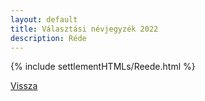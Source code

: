```yaml
---
layout: default
title: Választási névjegyzék 2022
description: Réde
---
```


{% include settlementHTMLs/Reede.html %}

[Vissza](./)